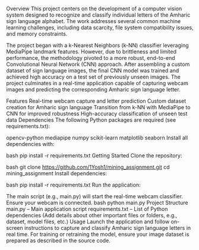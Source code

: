 Overview
This project centers on the development of a computer vision system designed to recognize and classify individual letters of the Amharic sign language alphabet. The work addresses several common machine learning challenges, including data scarcity, file system compatibility issues, and memory constraints.

The project began with a k-Nearest Neighbors (k-NN) classifier leveraging MediaPipe landmark features. However, due to brittleness and limited performance, the methodology pivoted to a more robust, end-to-end Convolutional Neural Network (CNN) approach. After assembling a custom dataset of sign language images, the final CNN model was trained and achieved high accuracy on a test set of previously unseen images. The project culminates in a real-time application capable of capturing webcam images and predicting the corresponding Amharic sign language letter.

Features
Real-time webcam capture and letter prediction
Custom dataset creation for Amharic sign language
Transition from k-NN with MediaPipe to CNN for improved robustness
High-accuracy classification of unseen test data
Dependencies
The following Python packages are required (see requirements.txt):

opencv-python
mediapipe
numpy
scikit-learn
matplotlib
seaborn
Install all dependencies with:

bash
pip install -r requirements.txt
Getting Started
Clone the repository:

bash
git clone https://github.com/1Yosh1/mining_assignment.git
cd mining_assignment
Install dependencies:

bash
pip install -r requirements.txt
Run the application:

The main script (e.g., main.py) will start the real-time webcam classifier.
Ensure your webcam is connected.
bash
python main.py
Project Structure
main.py – Main application script
requirements.txt – List of Python dependencies
(Add details about other important files or folders, e.g., dataset, model files, etc.)
Usage
Launch the application and follow on-screen instructions to capture and classify Amharic sign language letters in real time.
For training or retraining the model, ensure your image dataset is prepared as described in the source code.
